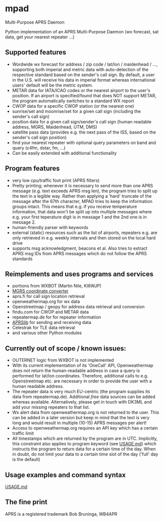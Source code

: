 # mpad

Multi-Purpose APRS Daemon

Python implementation of an APRS Multi-Purpose Daemon (wx forecast, sat data, get your nearest repeater ...)

## Supported features

- Wordwide wx forecast for address / zip code / lat/lon / maidenhead / ..., supporting both imperial and metric data with auto-detection of the respective standard based on the sender's call sign. By default, a user in the U.S. will receive his data in imperial format whereas international users' default will be the metric system. 
- METAR data for IATA/ICAO codes or the nearest airport to the user's position. If an airport is specified/found that does NOT support METAR, the program automatically switches to a standard WX report
- CWOP data for a specific CWOP station (or the nearest one)
- sunrise/set and moonrise/set for a given call sign (including the sender's call sign)
- position data for a given call sign/sender's call sign (human readable address, MGRS, Maidenhead, UTM, DMS)
- satellite pass data (provides e.g. the next pass of the ISS, based on the sender's call sign position)
- find your nearest repeater with optional query parameters on band and query (c4fm, dstar, fm, ...)
- Can be easily extended with additional functionality

## Program features

- very low cpu/traffic foot print (APRS filters)
- Pretty printing; whenever it is necessary to send more than one APRS message (e.g. text exceeds APRS msg len), the program tries to split up the text in a legible way. Rather than applying a 'hard' truncate  of the message after the 67th character, MPAD tries to keep the information groups intact. This means that e.g. if you receive temperature information, that data won't be split up into multiple messages where e.g. your first teperature digit is in message 1 and the 2nd one is in message 2.
- human-friendly parser with keywords
- external (static) resources such as the list of airports, repeaters e.g. are  only retrieved in e.g. weekly intervals and then stored on the local hard drive
- supports msg acknowledgment, beacons et al. Also tries to extract APRS msg IDs from APRS messages which do not follow the APRS standards

## Reimplements and uses programs and services

- portions from WXBOT (Martin Nile, KI6WJP)
- [MGRS coordinate converter](https://github.com/aydink/pymgrs)
- aprs.fi for call sign location retrieval
- openweathermap.org for wx data
- Openstreetmap / geopy for address data retrieval and conversion
- findu.com for CWOP and METAR data
- repeatermap.de for for repeater information
- [APRSlib](https://pypi.org/project/aprslib/) for sending and receiving data
- Celestrak for TLE data retrieval
- and various other Python modules

## Currently out of scope / known issues:

- OUTERNET logic from WXBOT is not implemented
- With its current implementation of its 'OneCall' API, Openweathermap does not return the human-readable address in case a query is performed for lat/lon coordinates. Therefore, additional calls to e.g. Openstreetmap etc. are necessary in order to provide the user with a human readable address.
- The repeater data is very much EU-centric (the program supplies its data from repeatermap.de). Additional _free_ data sources can be added whereas available. Alternatively, please get in touch with DK3ML and add your missing repeaters to that list.
- Wx alert data from openweathermap.org is not returned to the user. This can be added in a later version but keep in mind that the text is very long and would result in multiple (10-15) APRS messages per alert!
- Access to openweathermap.org requires an API key which has a certain traffic limit
- All timestamps which are returned by the program are in UTC. Implicitly, this constraint also applies to program keyword (see [USAGE.md](USAGE.md)) which instructs the program to return data for a certain time of the day. When in doubt, do not limit your data to a certain time slot of the day ('full' day is the default)

## Usage examples and command syntax

[USAGE.md](USAGE.md)

## The fine print

APRS is a registered trademark Bob Bruninga, WB4APR
